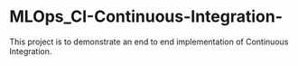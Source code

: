 # MLOps_CI-Continuous-Integration-
This project is to demonstrate an end to end implementation of Continuous Integration.
